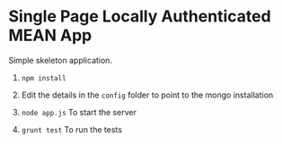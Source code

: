 Single Page Locally Authenticated MEAN App 
==========================================

Simple skeleton application.


1. `npm install`

2. Edit the details in the `config` folder to point to the mongo installation
3. `node app.js` To start the server
4. `grunt test` To run the tests


